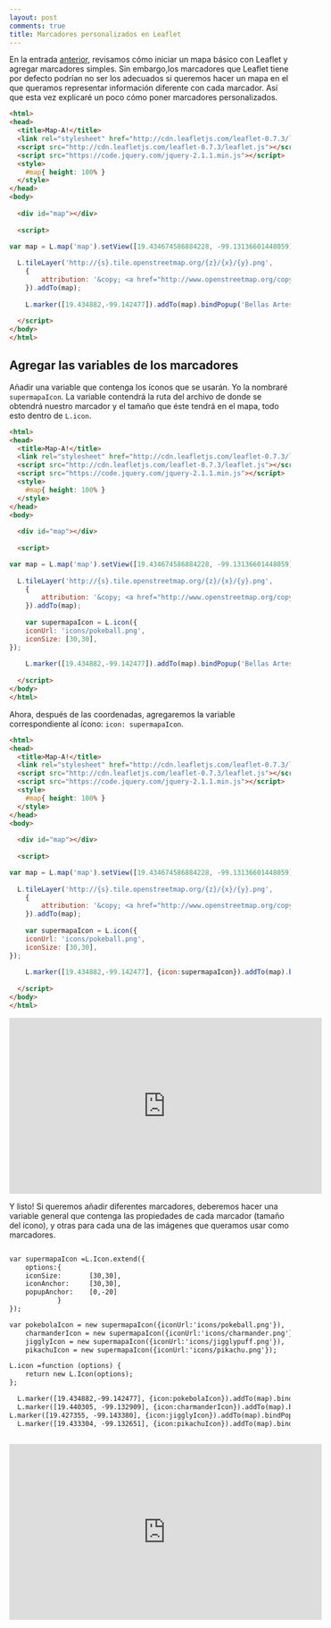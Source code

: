 ```yaml
---
layout: post
comments: true
title: Marcadores personalizados en Leaflet
---
```


En la entrada [anterior](https://smicmich.github.io/mapa-sencillo-leaflet/), revisamos cómo iniciar un mapa básico con Leaflet y agregar marcadores simples. Sin embargo,los marcadores que Leaflet tiene por defecto podrían no ser los adecuados si queremos hacer un mapa en el que queramos representar información diferente con cada marcador. Así que esta vez explicaré un poco cómo poner marcadores personalizados.

```html
<html>
<head>
  <title>Map-A!</title>
  <link rel="stylesheet" href="http://cdn.leafletjs.com/leaflet-0.7.3/leaflet.css"/>
  <script src="http://cdn.leafletjs.com/leaflet-0.7.3/leaflet.js"></script>
  <script src="https://code.jquery.com/jquery-2.1.1.min.js"></script>
  <style>
    #map{ height: 100% }
  </style>
</head>
<body>
 
  <div id="map"></div>
 
  <script>

var map = L.map('map').setView([19.434674586884228, -99.13136601448059], 14);
 
  L.tileLayer('http://{s}.tile.openstreetmap.org/{z}/{x}/{y}.png',
    {
		attribution: '&copy; <a href="http://www.openstreetmap.org/copyright">OpenStreetMap</a>'
    }).addTo(map);
    
    L.marker([19.434882,-99.142477]).addTo(map).bindPopup('Bellas Artes, Bellas Artes!');
 
  </script>
</body>
</html>
```
## Agregar las variables de los marcadores
 
Añadir una variable que contenga los íconos que se usarán. Yo la nombraré ```supermapaIcon```. La variable contendrá la ruta del archivo de donde se obtendrá nuestro marcador y el tamaño que éste tendrá en el mapa, todo esto dentro de ```L.icon```.

```html
<html>
<head>
  <title>Map-A!</title>
  <link rel="stylesheet" href="http://cdn.leafletjs.com/leaflet-0.7.3/leaflet.css"/>
  <script src="http://cdn.leafletjs.com/leaflet-0.7.3/leaflet.js"></script>
  <script src="https://code.jquery.com/jquery-2.1.1.min.js"></script>
  <style>
    #map{ height: 100% }
  </style>
</head>
<body>
 
  <div id="map"></div>
 
  <script>

var map = L.map('map').setView([19.434674586884228, -99.13136601448059], 14);
 
  L.tileLayer('http://{s}.tile.openstreetmap.org/{z}/{x}/{y}.png',
    {
		attribution: '&copy; <a href="http://www.openstreetmap.org/copyright">OpenStreetMap</a>'
    }).addTo(map);
    
    var supermapaIcon = L.icon({
    iconUrl: 'icons/pokeball.png',
    iconSize: [30,30],
});
    
    L.marker([19.434882,-99.142477]).addTo(map).bindPopup('Bellas Artes, Bellas Artes!');
 
  </script>
</body>
</html>
```

Ahora, después de las coordenadas, agregaremos la variable correspondiente al ícono: ```icon: supermapaIcon```.

```html
<html>
<head>
  <title>Map-A!</title>
  <link rel="stylesheet" href="http://cdn.leafletjs.com/leaflet-0.7.3/leaflet.css"/>
  <script src="http://cdn.leafletjs.com/leaflet-0.7.3/leaflet.js"></script>
  <script src="https://code.jquery.com/jquery-2.1.1.min.js"></script>
  <style>
    #map{ height: 100% }
  </style>
</head>
<body>
 
  <div id="map"></div>
 
  <script>

var map = L.map('map').setView([19.434674586884228, -99.13136601448059], 14);
 
  L.tileLayer('http://{s}.tile.openstreetmap.org/{z}/{x}/{y}.png',
    {
		attribution: '&copy; <a href="http://www.openstreetmap.org/copyright">OpenStreetMap</a>'
    }).addTo(map);
    
    var supermapaIcon = L.icon({
    iconUrl: 'icons/pokeball.png',
    iconSize: [30,30],
});
    
    L.marker([19.434882,-99.142477], {icon:supermapaIcon}).addTo(map).bindPopup('Bellas Artes, Bellas Artes!');
 
  </script>
</body>
</html>
```

<center>

<iframe width="560" height="315" src="https://smicmich.github.io/themaps/marcadores.html" frameborder="0" allowfullscreen></iframe>

</center>

Y listo! Si queremos añadir diferentes marcadores, deberemos hacer una variable general que contenga las propiedades de cada marcador (tamaño del ícono), y otras para cada una de las imágenes que queramos usar como marcadores.

```html

var supermapaIcon =L.Icon.extend({
	options:{
	iconSize:		[30,30],
	iconAnchor:		[30,30],
	popupAnchor:	[0,-20]
			}
});

var pokebolaIcon = new supermapaIcon({iconUrl:'icons/pokeball.png'}),
	charmanderIcon = new supermapaIcon({iconUrl:'icons/charmander.png'}),
	jigglyIcon = new supermapaIcon({iconUrl:'icons/jigglypuff.png'}),
	pikachuIcon = new supermapaIcon({iconUrl:'icons/pikachu.png'});

L.icon =function (options) {
	return new L.Icon(options);
};

  L.marker([19.434882,-99.142477], {icon:pokebolaIcon}).addTo(map).bindPopup('Bellas Artes, Bellas Artes!');
  L.marker([19.440305, -99.132909], {icon:charmanderIcon}).addTo(map).bindPopup('Un charmander en la lagunilla');
L.marker([19.427355, -99.143380], {icon:jigglyIcon}).addTo(map).bindPopup('Un Puff en Salto del Agua');
  L.marker([19.433304, -99.132651], {icon:pikachuIcon}).addTo(map).bindPopup('Pikachu en el mero centro');
  
```
<center>

<iframe width="560" height="315" src="https://smicmich.github.io/themaps/marcadoresm.html" frameborder="0" allowfullscreen></iframe>

</center>
